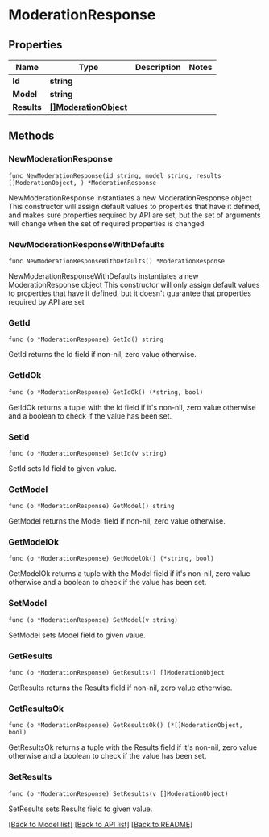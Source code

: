 # ModerationResponse

## Properties

Name | Type | Description | Notes
------------ | ------------- | ------------- | -------------
**Id** | **string** |  | 
**Model** | **string** |  | 
**Results** | [**[]ModerationObject**](ModerationObject.md) |  | 

## Methods

### NewModerationResponse

`func NewModerationResponse(id string, model string, results []ModerationObject, ) *ModerationResponse`

NewModerationResponse instantiates a new ModerationResponse object
This constructor will assign default values to properties that have it defined,
and makes sure properties required by API are set, but the set of arguments
will change when the set of required properties is changed

### NewModerationResponseWithDefaults

`func NewModerationResponseWithDefaults() *ModerationResponse`

NewModerationResponseWithDefaults instantiates a new ModerationResponse object
This constructor will only assign default values to properties that have it defined,
but it doesn't guarantee that properties required by API are set

### GetId

`func (o *ModerationResponse) GetId() string`

GetId returns the Id field if non-nil, zero value otherwise.

### GetIdOk

`func (o *ModerationResponse) GetIdOk() (*string, bool)`

GetIdOk returns a tuple with the Id field if it's non-nil, zero value otherwise
and a boolean to check if the value has been set.

### SetId

`func (o *ModerationResponse) SetId(v string)`

SetId sets Id field to given value.


### GetModel

`func (o *ModerationResponse) GetModel() string`

GetModel returns the Model field if non-nil, zero value otherwise.

### GetModelOk

`func (o *ModerationResponse) GetModelOk() (*string, bool)`

GetModelOk returns a tuple with the Model field if it's non-nil, zero value otherwise
and a boolean to check if the value has been set.

### SetModel

`func (o *ModerationResponse) SetModel(v string)`

SetModel sets Model field to given value.


### GetResults

`func (o *ModerationResponse) GetResults() []ModerationObject`

GetResults returns the Results field if non-nil, zero value otherwise.

### GetResultsOk

`func (o *ModerationResponse) GetResultsOk() (*[]ModerationObject, bool)`

GetResultsOk returns a tuple with the Results field if it's non-nil, zero value otherwise
and a boolean to check if the value has been set.

### SetResults

`func (o *ModerationResponse) SetResults(v []ModerationObject)`

SetResults sets Results field to given value.



[[Back to Model list]](../README.md#documentation-for-models) [[Back to API list]](../README.md#documentation-for-api-endpoints) [[Back to README]](../README.md)


